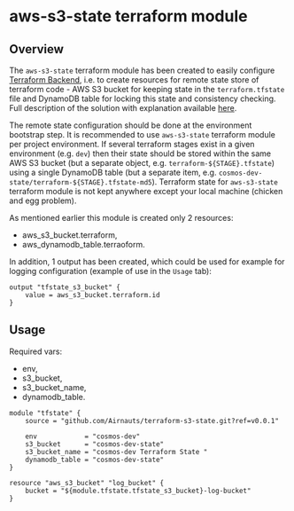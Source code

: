 # aws-s3-state terraform module

## Overview

The `aws-s3-state` terraform module has been created to easily configure [Terraform Backend](https://developer.hashicorp.com/terraform/language/settings/backends/configuration), i.e. to create resources for remote state store of terraform code - AWS S3 bucket for keeping state in the `terraform.tfstate` file and DynamoDB table for locking this state and consistency checking. Full description of the solution with explanation available [here](https://angelo-malatacca83.medium.com/aws-terraform-s3-and-dynamodb-backend-3b28431a76c1).

The remote state configuration should be done at the environment bootstrap step. It is recommended to use `aws-s3-state` terraform module per project environment. If several terraform stages exist in a given environment (e.g. `dev`) then their state should be stored within the same AWS S3 bucket (but a separate object, e.g. `terraform-${STAGE}.tfstate`) using a single DynamoDB table (but a separate item, e.g. `cosmos-dev-state/terraform-${STAGE}.tfstate-md5`). Terraform state for `aws-s3-state` terraform module is not kept anywhere except your local machine (chicken and egg problem).

As mentioned earlier this module is created only 2 resources:
- aws_s3_bucket.terraform,
- aws_dynamodb_table.terraoform.

In addition, 1 output has been created, which could be used for example for logging configuration (example of use in the `Usage` tab):

```hcl
output "tfstate_s3_bucket" {
    value = aws_s3_bucket.terraform.id
}
```

## Usage

Required vars:
- env,
- s3_bucket,
- s3_bucket_name,
- dynamodb_table.

```hcl
module "tfstate" {
    source = "github.com/Airnauts/terraform-s3-state.git?ref=v0.0.1"

    env            = "cosmos-dev"
    s3_bucket      = "cosmos-dev-state"
    s3_bucket_name = "cosmos-dev Terraform State "
    dynamodb_table = "cosmos-dev-state"
}

resource "aws_s3_bucket" "log_bucket" {
    bucket = "${module.tfstate.tfstate_s3_bucket}-log-bucket"
}
```
